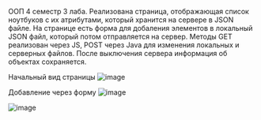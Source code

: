 ООП 4 семестр 3 лаба.
Реализована страница, отображающая список ноутбуков с их атрибутами, который хранится на сервере в JSON файле.
На странице есть форма для добаления элементов в локальный JSON файл, который потом отправляется на сервер. 
Методы GET реализован через JS, POST через Java для изменения локальных и серверных файлов.
После выключения сервера информация об объектах сохраняется.

Начальный вид страницы
![image](https://github.com/Tylpele/Term4_OOP_Lab3/assets/117898725/c2688547-50a9-43ec-9da7-2574ac415896)

Добавление через форму
![image](https://github.com/Tylpele/Term4_OOP_Lab3/assets/117898725/4c7209ed-f803-4fed-8e40-0de2e6605bb0)

![image](https://github.com/Tylpele/Term4_OOP_Lab3/assets/117898725/b79c76af-6239-4a17-b1d8-62339bcad71b)
